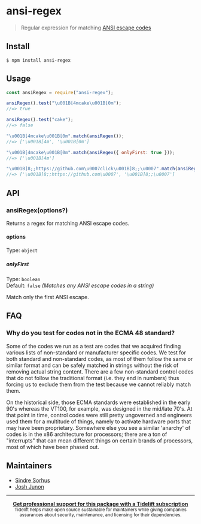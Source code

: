 # ansi-regex

> Regular expression for matching
> [ANSI escape codes](https://en.wikipedia.org/wiki/ANSI_escape_code)

## Install

```
$ npm install ansi-regex
```

## Usage

```js
const ansiRegex = require("ansi-regex");

ansiRegex().test("\u001B[4mcake\u001B[0m");
//=> true

ansiRegex().test("cake");
//=> false

"\u001B[4mcake\u001B[0m".match(ansiRegex());
//=> ['\u001B[4m', '\u001B[0m']

"\u001B[4mcake\u001B[0m".match(ansiRegex({ onlyFirst: true }));
//=> ['\u001B[4m']

"\u001B]8;;https://github.com\u0007click\u001B]8;;\u0007".match(ansiRegex());
//=> ['\u001B]8;;https://github.com\u0007', '\u001B]8;;\u0007']
```

## API

### ansiRegex(options?)

Returns a regex for matching ANSI escape codes.

#### options

Type: `object`

##### onlyFirst

Type: `boolean`<br> Default: `false` _(Matches any ANSI escape codes in a
string)_

Match only the first ANSI escape.

## FAQ

### Why do you test for codes not in the ECMA 48 standard?

Some of the codes we run as a test are codes that we acquired finding various
lists of non-standard or manufacturer specific codes. We test for both standard
and non-standard codes, as most of them follow the same or similar format and
can be safely matched in strings without the risk of removing actual string
content. There are a few non-standard control codes that do not follow the
traditional format (i.e. they end in numbers) thus forcing us to exclude them
from the test because we cannot reliably match them.

On the historical side, those ECMA standards were established in the early 90's
whereas the VT100, for example, was designed in the mid/late 70's. At that point
in time, control codes were still pretty ungoverned and engineers used them for
a multitude of things, namely to activate hardware ports that may have been
proprietary. Somewhere else you see a similar 'anarchy' of codes is in the x86
architecture for processors; there are a ton of "interrupts" that can mean
different things on certain brands of processors, most of which have been phased
out.

## Maintainers

- [Sindre Sorhus](https://github.com/sindresorhus)
- [Josh Junon](https://github.com/qix-)

---

<div align="center">
	<b>
		<a href="https://tidelift.com/subscription/pkg/npm-ansi-regex?utm_source=npm-ansi-regex&utm_medium=referral&utm_campaign=readme">Get professional support for this package with a Tidelift subscription</a>
	</b>
	<br>
	<sub>
		Tidelift helps make open source sustainable for maintainers while giving companies<br>assurances about security, maintenance, and licensing for their dependencies.
	</sub>
</div>
